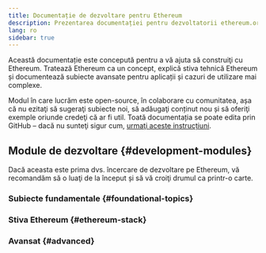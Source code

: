 ```yaml
---
title: Documentație de dezvoltare pentru Ethereum
description: Prezentarea documentației pentru dezvoltatorii ethereum.org.
lang: ro
sidebar: true
---
```


Această documentație este concepută pentru a vă ajuta să construiţi cu Ethereum. Tratează Ethereum ca un concept, explică stiva tehnică Ethereum și documentează subiecte avansate pentru aplicații și cazuri de utilizare mai complexe.

Modul în care lucrăm este open-source, în colaborare cu comunitatea, așa că nu ezitaţi să sugeraţi subiecte noi, să adăugaţi conținut nou și să oferiţi exemple oriunde credeţi că ar fi util. Toată documentația se poate edita prin GitHub – dacă nu sunteţi sigur cum, [urmaţi aceste instrucțiuni](https://github.com/ethereum/ethereum-org-website/tree/dev/docs/contributing/EDITING_MARKDOWN.md).

## Module de dezvoltare {#development-modules}

Dacă aceasta este prima dvs. încercare de dezvoltare pe Ethereum, vă recomandăm să o luaţi de la început și să vă croiţi drumul ca printr-o carte.

### Subiecte fundamentale {#foundational-topics}

<DeveloperDocsLinks headerId="foundational-topics" />

### Stiva Ethereum {#ethereum-stack}

<DeveloperDocsLinks headerId="ethereum-stack" />

### Avansat {#advanced}

<DeveloperDocsLinks headerId="advanced" />
